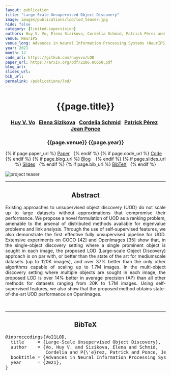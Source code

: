 ```yaml
---
layout: publication
title: "Large-Scale Unsupervised Object Discovery"
image: images/publications/lod/lod_teaser.jpg
hide: false
category: [limited-supervision]
authors: Huy V. Vo, Elena Sizikova, Cordelia Schmid, Patrick Pérez and Jean Ponce
venue: NeurIPS
venue_long: Advances in Neural Information Processing Systems (NeurIPS)
year: 2021
month: 12
code_url: https://github.com/huyvvo/LOD
paper_url: https://arxiv.org/pdf/2106.06650.pdf
blog_url:
slides_url:
bib_url:
permalink: /publications/lod/
---
```


<h1 align="center"> {{page.title}} </h1>
<!-- Simple call of authors -->
<!-- <h3 align="center"> {{page.authors}} </h3> -->
<!-- Alternatively you can add links to author pages -->
<h3 align="center"> 
  <a href="https://huyvvo.github.io/">Huy V. Vo</a>&nbsp;&nbsp; <a href="https://esizikova.github.io/">Elena Sizikova</a>&nbsp;&nbsp; <a href="https://www.di.ens.fr/willow/people_webpages/cordelia/">Cordelia Schmid</a>&nbsp;&nbsp; <a href="https://ptrckprz.github.io/">Patrick Pérez</a>&nbsp;&nbsp; <a href="https://www.di.ens.fr/~ponce/">Jean Ponce</a> </h3>


<h3 align="center"> {{page.venue}} {{page.year}} </h3>

<div align="center">
  <p>
    {% if page.paper_url %}
    <a href="{{ page.paper_url }}"><i class="far fa-file-pdf"></i> Paper</a>&nbsp;&nbsp;
    {% endif %}
    {% if page.code_url %}
    <a href="{{ page.code_url }}"><i class="fab fa-github"></i> Code</a> &nbsp;&nbsp;
    {% endif %}
    {% if page.blog_url %}
    <a href="{{ page.blog_url }}"><i class="fab fa-blogger"></i> Blog</a> &nbsp;&nbsp;
    {% endif %}
    {% if page.slides_url %}
    <a href="{{ page.slides_url }}"><i class="far fa-file-pdf"></i> Slides</a>&nbsp;&nbsp;
    {% endif %}
    {% if page.bib_url %}
    <a href="{{ page.bib_url}}"><i class="far fa-file-alt"></i> BibTeX</a>&nbsp;&nbsp;
    {% endif %}
  </p>
</div>

<div class="publication-teaser">
    <img src="../../{{ page.image }}" alt="project teaser"/>
</div>


<hr>

<h2  align="center"> Abstract</h2>

<p align="justify">Existing approaches to unsupervised object discovery (UOD) do not scale up to large datasets without approximations that compromise their performance. 
  We propose a novel formulation of UOD as a ranking problem, amenable to the arsenal of distributed methods available for eigenvalue problems and link analysis. 
  Through the use of self-supervised features, we also demonstrate the first effective fully unsupervised pipeline for UOD. 
  Extensive experiments on COCO [42] and OpenImages [35] show that, in the single-object discovery setting where a single prominent object is sought in each image, 
  the proposed LOD (Large-scale Object Discovery) approach is on par with, or better than the state of the art for mediumscale datasets (up to 120K images), 
  and over 37% better than the only other algorithms capable of scaling up to 1.7M images. 
  In the multi-object discovery setting where multiple objects are sought in each image, 
  the proposed LOD is over 14% better in average precision (AP) than all other methods for datasets ranging from 20K to 1.7M images. 
  Using self-supervised features, we also show that the proposed method obtains state-of-the-art UOD performance on OpenImages.</p>

<br>

<hr>

<h2  align="center">BibTeX</h2>
<left>
  <pre class="bibtex-box">
@inproceedings{Vo21LOD,
  title     = {Large-Scale Unsupervised Object Discovery},
  author    = {Vo, Huy V. and Sizikova, Elena and Schmid, 
               Cordelia and P{\'e}rez, Patrick and Ponce, Jean},
  booktitle = {Advances in Neural Information Processing Systems 34 ({NeurIPS})}
  year      = {2021},
}</pre>
</left>

<br>
